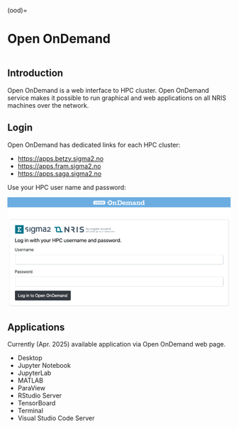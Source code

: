 (ood)=

# Open OnDemand

```{contents} Table of Contents
```

## Introduction

Open OnDemand is a web interface to HPC cluster. Open OnDemand service makes it possible to run graphical and web applications on all NRIS machines over the network. 

## Login

Open OnDemand has dedicated links for each HPC cluster:

* <https://apps.betzy.sigma2.no>
* <https://apps.fram.sigma2.no>
* <https://apps.saga.sigma2.no>

Use your HPC user name and password:

![Open OnDemand Login page](ood_login.png)

## Applications

Currently (Apr. 2025) available application via Open OnDemand web page.

* Desktop
* Jupyter Notebook
* JupyterLab
* MATLAB
* ParaView
* RStudio Server
* TensorBoard
* Terminal
* Visual Studio Code Server
